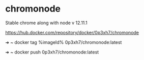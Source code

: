 # chromonode
Stable chrome along with node v 12.11.1

https://hub.docker.com/repository/docker/0p3xh7/chromonode


➜  ~ docker tag %imageId% 0p3xh7/chromonode:latest

➜  ~ docker push 0p3xh7/chromonode:latest
